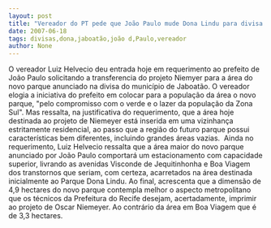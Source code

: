 ```yaml
---
layout: post
title: "Vereador do PT pede que João Paulo mude Dona Lindu para divisa com Jaboatão"
date: 2007-06-18
tags: divisas,dona,jaboatão,joão d,Paulo,vereador
author: None
---
```

O vereador Luiz Helvecio deu entrada hoje em requerimento ao prefeito de Jo&atilde;o Paulo solicitando a transferencia do projeto Niemyer para a &aacute;rea do novo parque anunciado na divisa do munic&iacute;pio de Jaboat&atilde;o.
O vereador elogia a iniciativa do prefeito em colocar para a popula&ccedil;&atilde;o da &aacute;rea o novo parque, &quot;pelo compromisso com o verde e o lazer da popula&ccedil;&atilde;o da Zona Sul&quot;. Mas ressalta, na justificativa do requerimento, que a &aacute;rea hoje destinada ao projeto de Niemeyer est&aacute; inserida em uma vizinhan&ccedil;a estritamente residencial, ao passo que a regi&atilde;o do futuro parque possui caracter&iacute;sticas bem diferentes, incluindo grandes &aacute;reas vazias. 
&nbsp;Ainda no requerimento, Luiz Helvecio ressalta que a &aacute;rea maior do novo parque anunciado por Jo&atilde;o Paulo comportar&aacute; um estacionamento com capacidade superior, livrando as avenidas Visconde de Jequitinhonha e Boa Viagem dos transtornos que seriam, com certeza, acarretados na &aacute;rea destinada inicialmente ao Parque Dona Lindu. 
Ao final, acrescenta que a dimens&atilde;o de 4,9 hectares do novo parque contempla melhor o aspecto metropolitano que os t&eacute;cnicos da Prefeitura do Recife desejam, acertadamente, imprimir ao projeto de Oscar Niemeyer. Ao contr&aacute;rio da &aacute;rea em Boa Viagem que &eacute; de 3,3 hectares.&nbsp;&nbsp; 